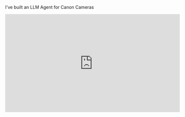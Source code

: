I've built an LLM Agent for Canon Cameras

<iframe width="560" height="315" src="https://www.youtube.com/embed/5TUBidJqbEg?si=Ic9Mnml45XxWU2tY" title="YouTube video player" frameborder="0" allow="accelerometer; autoplay; clipboard-write; encrypted-media; gyroscope; picture-in-picture; web-share" referrerpolicy="strict-origin-when-cross-origin" allowfullscreen></iframe>